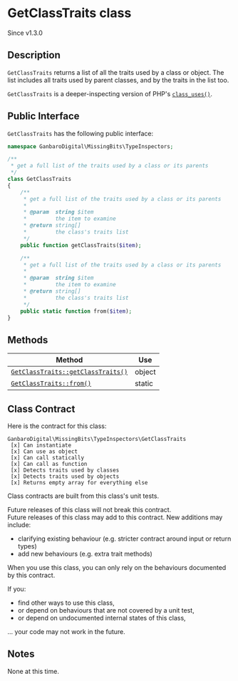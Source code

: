 # GetClassTraits class

<div class="callout info">
Since v1.3.0
</div>

## Description

`GetClassTraits` returns a list of all the traits used by a class or object. The list includes all traits used by parent classes, and by the traits in the list too.

`GetClassTraits` is a deeper-inspecting version of PHP's [`class_uses()`](http://php.net/manual/en/function.class-uses.php).

## Public Interface

`GetClassTraits` has the following public interface:

```php
namespace GanbaroDigital\MissingBits\TypeInspectors;

/**
 * get a full list of the traits used by a class or its parents
 */
class GetClassTraits
{
    /**
     * get a full list of the traits used by a class or its parents
     *
     * @param  string $item
     *         the item to examine
     * @return string[]
     *         the class's traits list
     */
    public function getClassTraits($item);

    /**
     * get a full list of the traits used by a class or its parents
     *
     * @param  string $item
     *         the item to examine
     * @return string[]
     *         the class's traits list
     */
    public static function from($item);
}
```

## Methods

Method | Use
-------|----
[`GetClassTraits::getClassTraits()`](GetClassTraits.getClassTraits.html) | object
[`GetClassTraits::from()`](GetClassTraits.from.html) | static

## Class Contract

Here is the contract for this class:

    GanbaroDigital\MissingBits\TypeInspectors\GetClassTraits
     [x] Can instantiate
     [x] Can use as object
     [x] Can call statically
     [x] Can call as function
     [x] Detects traits used by classes
     [x] Detects traits used by objects
     [x] Returns empty array for everything else

Class contracts are built from this class's unit tests.

<div class="callout success">
Future releases of this class will not break this contract.
</div>

<div class="callout info" markdown="1">
Future releases of this class may add to this contract. New additions may include:

* clarifying existing behaviour (e.g. stricter contract around input or return types)
* add new behaviours (e.g. extra trait methods)
</div>

<div class="callout warning" markdown="1">
When you use this class, you can only rely on the behaviours documented by this contract.

If you:

* find other ways to use this class,
* or depend on behaviours that are not covered by a unit test,
* or depend on undocumented internal states of this class,

... your code may not work in the future.
</div>

## Notes

None at this time.
